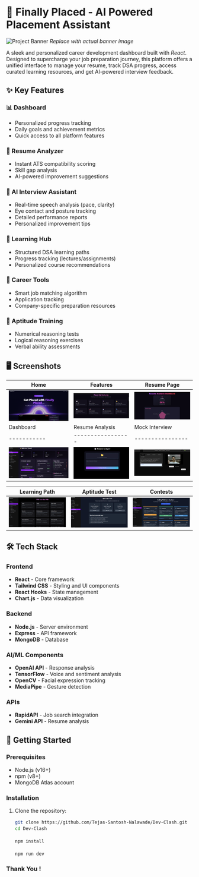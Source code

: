 # 💼 Finally Placed - AI Powered Placement Assistant

![Project Banner](./screenshots/banner.png) *Replace with actual banner image*

A sleek and personalized career development dashboard built with *React*. Designed to supercharge your job preparation journey, this platform offers a unified interface to manage your resume, track DSA progress, access curated learning resources, and get AI-powered interview feedback.

## ✨ Key Features

### 📊 Dashboard
- Personalized progress tracking
- Daily goals and achievement metrics
- Quick access to all platform features

### 📄 Resume Analyzer
- Instant ATS compatibility scoring
- Skill gap analysis
- AI-powered improvement suggestions

### 🤖 AI Interview Assistant
- Real-time speech analysis (pace, clarity)
- Eye contact and posture tracking
- Detailed performance reports
- Personalized improvement tips

### 🧠 Learning Hub
- Structured DSA learning paths
- Progress tracking (lectures/assignments)
- Personalized course recommendations

### 💼 Career Tools
- Smart job matching algorithm
- Application tracking
- Company-specific preparation resources

### 🧪 Aptitude Training
- Numerical reasoning tests
- Logical reasoning exercises
- Verbal ability assessments

## 🖥️ Screenshots
| Home | Features | Resume Page |
|-----------|-----------------|----------------|
| ![Home](./screenshots/home.png) | ![Features](./screenshots/features.png) | ![Mock Interview](./screenshots/resume_page.png) |
| Dashboard | Resume Analysis | Mock Interview |
|-----------|-----------------|----------------|
| ![Dashboard](./screenshots/dashboard.png) | ![Resume Analysis](./screenshots/resume.png) | ![Mock Interview](./screenshots/interview.png) |

| Learning Path | Aptitude Test | Contests |
|---------------|---------------------|---------------|
| ![Learning](./screenshots/learning.png) | ![Aptitude Test](./screenshots/apti.png) | ![Contests](./screenshots/contests.png) |

## 🛠️ Tech Stack

### Frontend
- **React** - Core framework
- **Tailwind CSS** - Styling and UI components
- **React Hooks** - State management
- **Chart.js** - Data visualization

### Backend
- **Node.js** - Server environment
- **Express** - API framework
- **MongoDB** - Database

### AI/ML Components
- **OpenAI API** - Response analysis
- **TensorFlow** - Voice and sentiment analysis
- **OpenCV** - Facial expression tracking
- **MediaPipe** - Gesture detection

### APIs
- **RapidAPI** - Job search integration
- **Gemini API** - Resume analysis

## 🚀 Getting Started

### Prerequisites
- Node.js (v16+)
- npm (v8+)
- MongoDB Atlas account

### Installation
1. Clone the repository:
   ```bash
   git clone https://github.com/Tejas-Santosh-Nalawade/Dev-Clash.git
   cd Dev-Clash

   npm install

   npm run dev
   ```
  ### Thank You !